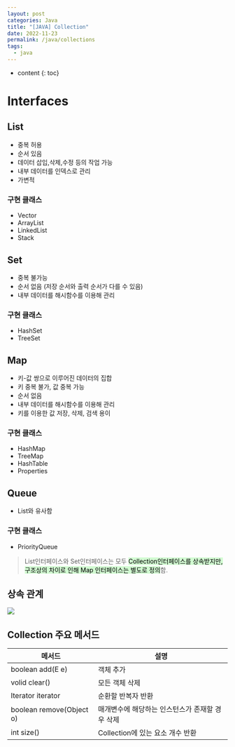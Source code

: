 ```yaml
---
layout: post
categories: Java
title: "[JAVA] Collection"
date: 2022-11-23
permalink: /java/collections
tags:
  - java
---
```

* content
{: toc}





# Interfaces

## List 
- 중복 허용
- 순서 있음
- 데이터 삽입,삭제,수정 등의 작업 가능
- 내부 데이터를 인덱스로 관리
- 가변적

### 구현 클래스
- Vector
- ArrayList
- LinkedList
- Stack


## Set
- 중복 불가능
- 순서 없음 (저장 순서와 출력 순서가 다를 수 있음)
- 내부 데이터를 해시함수를 이용해 관리

### 구현 클래스
- HashSet
- TreeSet

## Map 
- 키-값 쌍으로 이루어진 데이터의 집합
- 키 중복 불가, 값 중복 가능
- 순서 없음
- 내부 데이터를 해시함수를 이용해 관리
- 키를 이용한 값 저장, 삭제, 검색 용이
### 구현 클래스
- HashMap
- TreeMap
- HashTable
- Properties

## Queue
- List와 유사함

### 구현 클래스
- PriorityQueue

> List인터페이스와 Set인터페이스는 모두 <mark style="background: #BBFABBA6;">Collection인터페이스를 상속받지만,
    구조상의 차이로 인해 Map 인터페이스는 별도로 정의</mark>함.



## 상속 관계


![](https://i.imgur.com/a4hsDA0.png)


## Collection 주요 메서드

| 메서드                      | 설명                         |
| ------------------------ | -------------------------- |
| boolean add(E e)         | 객체 추가                      |
| volid clear()            | 모든 객체 삭제                   |
| Iterator<E> iterator     | 순환할 반복자 반환                 |
| boolean remove(Object o) | 매개변수에 해당하는 인스턴스가 존재할 경우 삭제 |
| int size()               | Collection에 있는 요소 개수 반환    |